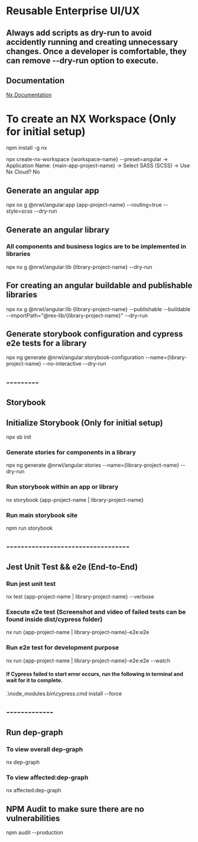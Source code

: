 # Reusable Enterprise UI/UX

## Always add scripts as dry-run to avoid accidently running and creating unnecessary changes. Once a developer is comfortable, they can remove --dry-run option to execute.

## Documentation
[Nx Documentation](https://nx.dev/angular)

# To create an NX Workspace (Only for initial setup)
npm install -g nx

npx create-nx-workspace {workspace-name} --preset=angular
-> Application Name: {main-app-project-name}
-> Select SASS (SCSS)
-> Use Nx Cloud? No

## Generate an angular app
npx nx g @nrwl/angular:app {app-project-name} --routing=true --style=scss --dry-run

## Generate an angular library
### All components and business logics are to be implemented in libraries
npx nx g @nrwl/angular:lib {library-project-name} --dry-run

## For creating an angular buildable and publishable libraries
npx nx g @nrwl/angular:lib {library-project-name} --publishable --buildable --importPath="@rex-lib/{library-project-name}" --dry-run

## Generate storybook configuration and cypress e2e tests for a library
npx ng generate @nrwl/angular:storybook-configuration --name={library-project-name} --no-interactive --dry-run


## ---------
## Storybook

## Initialize Storybook (Only for initial setup)
npx sb init

### Generate stories for components in a library
npx ng generate @nrwl/angular:stories --name={library-project-name} --dry-run

### Run storybook within an app or library
nx storybook {app-project-name | library-project-name}

### Run main storybook site
npm run storybook


## ----------------------------------
## Jest Unit Test && e2e (End-to-End)

### Run jest unit test
nx test {app-project-name | library-project-name} --verbose

### Execute e2e test (Screenshot and video of failed tests can be found inside dist/cypress folder)
nx run {app-project-name | library-project-name}-e2e:e2e

### Run e2e test for development purpose
nx run {app-project-name | library-project-name}-e2e:e2e --watch

#### If Cypress failed to start error occurs, run the following in terminal and wait for it to complete. ####
.\node_modules\.bin\cypress.cmd install --force


## -------------
## Run dep-graph

### To view overall dep-graph
nx dep-graph

### To view affected:dep-graph
nx affected:dep-graph

## NPM Audit to make sure there are no vulnerabilities
npm audit --production
